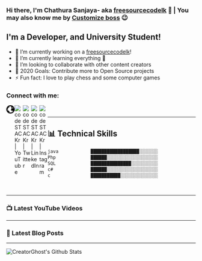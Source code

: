 ### Hi there, I'm Chathura Sanjaya- aka [freesourcecodelk] 👋 | You may also know me by [Customize boss] 😉

## I'm a Developer, and University Student!
- 🔭 I’m currently working on a [freesourcecodelk]!
- 🌱 I’m currently learning everything 🤣
- 👯 I’m looking to collaborate with other content creators
- 🥅 2020 Goals: Contribute more to Open Source projects
- ⚡ Fun fact: I love to play chess and some computer games

### Connect with me:

[<img align="left" alt="codeSTACKr.com" width="22px" src="https://raw.githubusercontent.com/iconic/open-iconic/master/svg/globe.svg" />][website]
[<img align="left" alt="codeSTACKr | YouTube" width="22px" src="https://cdn.jsdelivr.net/npm/simple-icons@v3/icons/youtube.svg" />][youtube]
[<img align="left" alt="codeSTACKr | Twitter" width="22px" src="https://cdn.jsdelivr.net/npm/simple-icons@v3/icons/twitter.svg" />][twitter]
[<img align="left" alt="codeSTACKr | LinkedIn" width="22px" src="https://cdn.jsdelivr.net/npm/simple-icons@v3/icons/linkedin.svg" />][linkedin]
[<img align="left" alt="codeSTACKr | Instagram" width="22px" src="https://cdn.jsdelivr.net/npm/simple-icons@v3/icons/instagram.svg" />][instagram]


<br />

---

## 📊 Technical Skills
<!--START_SECTION:waka-->
```text
java            ██████████████████░░░░░░░ 
Php             ██████░░░░░░░░░░░░░░░░░░░ 
SQL             ███████████████░░░░░░░░░░ 
c#              ██████░░░░░░░░░░░░░░░░░░░
c               ███████████░░░░░░░░░░░░░░ 
```
<!--END_SECTION:waka-->
<br />

---

### 📺 Latest YouTube Videos
<!-- YOUTUBE:START -->

<!-- YOUTUBE:END -->

---

### 📕 Latest Blog Posts
<!-- BLOG-POST-LIST:START -->

<!-- BLOG-POST-LIST:END -->

---

<img align="left" alt="CreatorGhost's Github Stats" src="https://github-readme-stats.vercel.app/api?username=rrmchathura&show_icons=true&hide_border=true&theme=radical" />


[website]: [https://freesourcecodelk.blogspot.com/]
[twitter]: [https://twitter.com/Rathnayaka22700]
[youtube]: [https://www.youtube.com/channel/UCxMNzCTa8-UOnudzoVYYzcQ?view_as=subscriber]
[instagram]: [https://www.instagram.com/chathura_sanjaya_rathnayaka/?hl=en]
[linkedin]: [https://www.linkedin.com/in/chathura-rathnayaka-a6286a19a/]
[freesourcecodelk]: https://freesourcecodelk.blogspot.com/
[Customize boss]: https://www.youtube.com/channel/UCxMNzCTa8-UOnudzoVYYzcQ?view_as=subscriber
